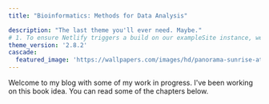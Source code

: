 ```yaml
---
title: "Bioinformatics: Methods for Data Analysis"

description: "The last theme you'll ever need. Maybe."
# 1. To ensure Netlify triggers a build on our exampleSite instance, we need to change a file in the exampleSite directory.
theme_version: '2.8.2'
cascade:
  featured_image: 'https://wallpapers.com/images/hd/panorama-sunrise-at-monument-valley-1nt5zgd6zhkdznxa.jpg'
---
```

Welcome to my blog with some of my work in progress. I've been working on this book idea. You can read some of the chapters below.
